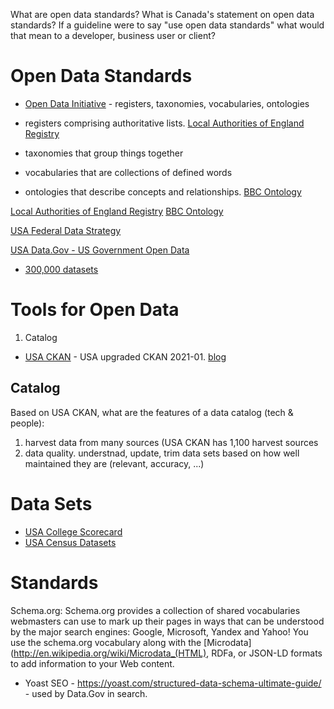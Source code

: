 What are open data standards?  What is Canada's statement on open data standards?  If a guideline were to say "use open data standards" what would that mean to a developer, business user or client?


# Open Data Standards

- [Open Data Initiative](https://standards.theodi.org/) - registers, taxonomies, vocabularies, ontologies

- registers comprising authoritative lists.  [Local Authorities of England Registry](https://local-authority-eng.register.gov.uk/)
- taxonomies that group things together
- vocabularies that are collections of  defined words
- ontologies that describe concepts and relationships. [BBC Ontology](https://www.bbc.co.uk/ontologies/bbc)

[Local Authorities of England Registry](https://local-authority-eng.register.gov.uk/)
[BBC Ontology](https://www.gov.uk/find-local-council)

[USA Federal Data Strategy](https://www.cio.gov/policies-and-priorities/data/)

[USA Data.Gov - US Government Open Data](https://www.data.gov/)
- [300,000 datasets](https://labs.data.gov/dashboard/offices/qa)

# Tools for Open Data

1. Catalog
  - [USA CKAN](catalog.data.gov) - USA upgraded CKAN 2021-01. [blog](https://www.data.gov/meta/)

## Catalog
Based on USA CKAN, what are the features of a data catalog (tech & people):
1. harvest data from many sources (USA CKAN has 1,100 harvest sources
1. data quality.  understnad, update, trim data sets based on how well maintained they are (relevant, accuracy, ...)

# Data Sets

- [USA College Scorecard](https://catalog.data.gov/dataset/college-scorecard#topic=meta_navigation)
- [USA Census Datasets](https://www.census.gov/topics/income-poverty/data/datasets.html)

# Standards

Schema.org: Schema.org provides a collection of shared vocabularies webmasters can use to mark up their pages in ways that can be understood by the major search engines: Google, Microsoft, Yandex and Yahoo!  You use the schema.org vocabulary along with the [Microdata](http://en.wikipedia.org/wiki/Microdata_(HTML), RDFa, or JSON-LD formats to add information to your Web content.
 - Yoast SEO - https://yoast.com/structured-data-schema-ultimate-guide/ - used by Data.Gov in search.
